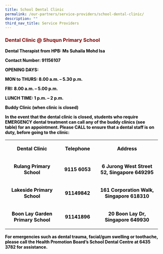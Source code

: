 ```yaml
---
title: School Dental Clinic
permalink: /our-partners/service-providers/school-dental-clinic/
description: ""
third_nav_title: Service Providers
---
```

<h3><strong><span style="color: #800000;">Dental Clinic @ Shuqun Primary School</span></strong></h3>
<p><span style="color: #000000;"><strong>Dental Therapist from HPB: Ms Suhaila Mohd Isa</strong></span></p>
<p><span style="color: #000000;"><strong>Contact Number: 91156107</strong></span></p>
<p><span style="color: #000000;"><strong>OPENING DAYS:</strong></span></p>
<p><span style="color: #000000;"><strong>MON to THURS: 8.00 a.m. – 5.30 p.m.</strong></span></p>
<p><span style="color: #000000;"><strong>FRI: 8.00 a.m. – 5.00 p.m.</strong></span></p>
<p><span style="color: #000000;"><strong>LUNCH TIME: 1 p.m. – 2 p.m.</strong></span></p>
<p><span style="color: #000000;"><strong>Buddy Clinic (when clinic is closed)</strong></span></p>
<p><span style="color: #000000;"><strong>In the event that the dental clinic is closed, students who require EMERGENCY dental treatment can call any of the buddy clinics (see table) for an appointment. Please CALL to ensure that a dental staff is on duty, before going to the clinic:</strong></span></p>
<table>
<tbody>
<tr>
<td style="width: 240px; text-align: center;">
<p><span style="color: #000000;"><strong>Dental Clinic</strong></span></p>
</td>
<td style="width: 127px; text-align: center;">
<p><span style="color: #000000;"><strong>Telephone</strong></span></p>
</td>
<td style="width: 268px; text-align: center;">
<p><span style="color: #000000;"><strong>Address</strong></span></p>
</td>
</tr>
<tr>
<td style="width: 240px; text-align: center;">
<p><span style="color: #000000;"><strong>Rulang Primary School</strong></span></p>
</td>
<td style="width: 127px; text-align: center;">
<p><span style="color: #000000;"><strong>9115 6053</strong></span></p>
</td>
<td style="width: 268px; text-align: center;">
<p><span style="color: #000000;"><strong>6 Jurong West Street 52, Singapore 649295</strong></span></p>
</td>
</tr>
<tr>
<td style="width: 240px; text-align: center;">
<p><span style="color: #000000;"><strong>Lakeside Primary School</strong></span></p>
</td>
<td style="width: 127px; text-align: center;">
<p><span style="color: #000000;"><strong>91149842</strong></span></p>
</td>
<td style="width: 268px; text-align: center;">
<p><span style="color: #000000;"><strong>161 Corporation Walk, Singapore 618310</strong></span></p>
</td>
</tr>
<tr>
<td style="width: 240px; text-align: center;">
<p><span style="color: #000000;"><strong>Boon Lay Garden Primary School</strong></span></p>
</td>
<td style="width: 127px; text-align: center;">
<p><span style="color: #000000;"><strong>91141896</strong></span></p>
</td>
<td style="width: 268px; text-align: center;">
<p><span style="color: #000000;"><strong>20 Boon Lay Dr, Singapore 649930</strong></span></p>
</td>
</tr>
</tbody>
</table>
<p><span style="color: #000000;"><strong>For emergencies such as dental trauma, facial/gum swelling or toothache, please call the Health Promotion Board’s School Dental Centre at 6435 3782 for assistance.</strong></span></p>